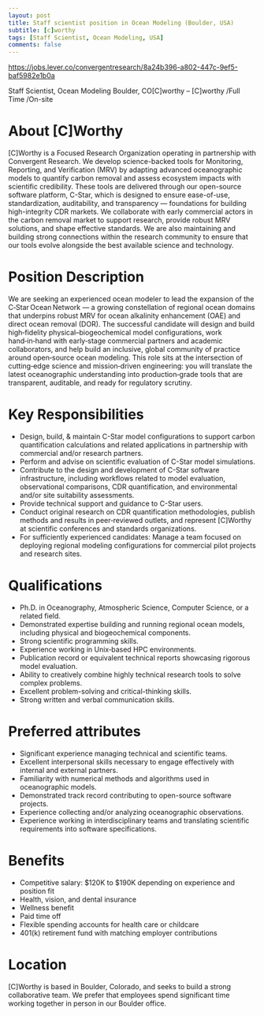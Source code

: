 ```yaml
---
layout: post
title: Staff scientist position in Ocean Modeling (Boulder, USA)
subtitle: [c]worthy
tags: [Staff Scientist, Ocean Modeling, USA]
comments: false
---
```

https://jobs.lever.co/convergentresearch/8a24b396-a802-447c-9ef5-baf5982e1b0a

Staff Scientist, Ocean Modeling
Boulder, CO[C]worthy – [C]worthy /Full Time /On-site

# About [C]Worthy
[C]Worthy is a Focused Research Organization operating in partnership with Convergent Research. We develop science-backed tools for Monitoring, Reporting, and Verification (MRV) by adapting advanced oceanographic models to quantify carbon removal and assess ecosystem impacts with scientific credibility. These tools are delivered through our open-source software platform, C-Star, which is designed to ensure ease-of-use, standardization, auditability, and transparency — foundations for building high-integrity CDR markets. We collaborate with early commercial actors in the carbon removal market to support research, provide robust MRV solutions, and shape effective standards. We are also maintaining and building strong connections within the research community to ensure that our tools evolve alongside the best available science and technology.

# Position Description
We are seeking an experienced ocean modeler to lead the expansion of the C‑Star Ocean Network — a growing constellation of regional ocean domains that underpins robust MRV for ocean alkalinity enhancement (OAE) and direct ocean removal (DOR). The successful candidate will design and build high‑fidelity physical–biogeochemical model configurations, work hand‑in‑hand with early‑stage commercial partners and academic collaborators, and help build an inclusive, global community of practice around open‑source ocean modeling. This role sits at the intersection of cutting‑edge science and mission‑driven engineering: you will translate the latest oceanographic understanding into production‑grade tools that are transparent, auditable, and ready for regulatory scrutiny.

# Key Responsibilities

* Design, build, & maintain C-Star model configurations to support carbon quantification calculations and related applications in partnership with commercial and/or research partners.
* Perform and advise on scientific evaluation of C-Star model simulations.
* Contribute to the design and development of C-Star software infrastructure, including workflows related to model evaluation, observational comparisons, CDR quantification, and environmental and/or site suitability assessments.
* Provide technical support and guidance to C-Star users.
* Conduct original research on CDR quantification methodologies, publish methods and results in peer‑reviewed outlets, and represent [C]Worthy at scientific conferences and standards organizations.
* For sufficiently experienced candidates: Manage a team focused on deploying regional modeling configurations for commercial pilot projects and research sites.


# Qualifications

* Ph.D. in Oceanography, Atmospheric Science, Computer Science, or a related field.
* Demonstrated expertise building and running regional ocean models, including physical and biogeochemical components.
* Strong scientific programming skills.
* Experience working in Unix‑based HPC environments.
* Publication record or equivalent technical reports showcasing rigorous model evaluation.
* Ability to creatively combine highly technical research tools to solve complex problems.
* Excellent problem-solving and critical-thinking skills.
* Strong written and verbal communication skills.


# Preferred attributes

* Significant experience managing technical and scientific teams.
* Excellent interpersonal skills necessary to engage effectively with internal and external partners.
* Familiarity with numerical methods and algorithms used in oceanographic models.
* Demonstrated track record contributing to open-source software projects.
* Experience collecting and/or analyzing oceanographic observations.
* Experience working in interdisciplinary teams and translating scientific requirements into software specifications.


# Benefits

* Competitive salary: $120K to $190K depending on experience and position fit
* Health, vision, and dental insurance
* Wellness benefit
* Paid time off
* Flexible spending accounts for health care or childcare
* 401(k) retirement fund with matching employer contributions

# Location

[C]Worthy is based in Boulder, Colorado, and seeks to build a strong collaborative team. We prefer that employees spend significant time working together in person in our Boulder office.


